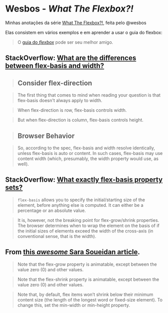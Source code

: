 # Wesbos - *What The Flexbox?!*

Minhas anotações da série [What The Flexbox?!](https://www.youtube.com/playlist?list=PLu8EoSxDXHP7xj_y6NIAhy0wuCd4uVdid), feita pelo @wesbos

Elas consistem em vários exemplos e em aprender a usar o guia do flexbox:

> O [guia do *flexbox*](https://css-tricks.com/snippets/css/a-guide-to-flexbox/) pode ser seu melhor amigo.

## **StackOverflow**: [What are the differences between flex-basis and width?](http://stackoverflow.com/questions/34352140/what-are-the-differences-between-flex-basis-and-width)
> ## Consider flex-direction

> The first thing that comes to mind when reading your question is that flex-basis doesn't always apply to width.

> When flex-direction is row, flex-basis controls width.

> But when flex-direction is column, flex-basis controls height.

> ## Browser Behavior

> So, according to the spec, flex-basis and width resolve identically, unless flex-basis is auto or content. In such cases, flex-basis may use content width (which, presumably, the width property would use, as well).

## **StackOverflow**: [What exactly flex-basis property sets?](http://stackoverflow.com/questions/23569229/what-exactly-flex-basis-property-sets)
> `flex-basis` allows you to specify the initial/starting size of the element, before anything else is computed. It can either be a percentage or an absolute value.

> It is, however, not the breaking point for flex-grow/shrink properties. The browser determines when to wrap the element on the basis of if the initial sizes of elements exceed the width of the cross-axis (in conventional sense, that is the width).

## From [this *awesome* Sara Soueidan article](http://tympanus.net/codrops/css_reference/flexbox/).

> Note that the flex-grow property is animatable, except between the value zero (0) and other values.

> Note that the flex-shrink property is animatable, except between the value zero (0) and other values.

> Note that, by default, flex items won’t shrink below their minimum content size (the length of the longest word or fixed-size element). To change this, set the min-width or min-height property.



